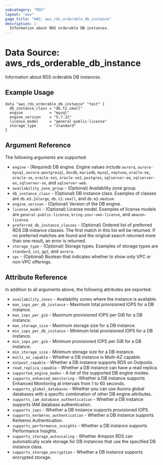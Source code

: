 ```yaml
---
subcategory: "RDS"
layout: "aws"
page_title: "AWS: aws_rds_orderable_db_instance"
description: |-
  Information about RDS orderable DB instances.
---
```


# Data Source: aws_rds_orderable_db_instance

Information about RDS orderable DB instances.

## Example Usage

```hcl
data "aws_rds_orderable_db_instance" "test" {
  db_instance_class = "db.t2.small"
  engine            = "mysql"
  engine_version    = "5.7.22"
  license_model     = "general-public-license"
  storage_type      = "standard"
}
```

## Argument Reference

The following arguments are supported:

* `engine` - (Required) DB engine. Engine values include `aurora`, `aurora-mysql`, `aurora-postgresql`, `docdb`, `mariadb`, `mysql`, `neptune`, `oracle-ee`, `oracle-se`, `oracle-se1`, `oracle-se2`, `postgres`, `sqlserver-ee`, `sqlserver-ex`, `sqlserver-se`, and `sqlserver-web`.
* `availability_zone_group` - (Optional) Availability zone group.
* `db_instance_class` - (Optional) DB instance class. Examples of classes are `db.m3.2xlarge`, `db.t2.small`, and `db.m3.medium`.
* `engine_version` - (Optional) Version of the DB engine.
* `license_model` - (Optional) License model. Examples of license models are `general-public-license`, `bring-your-own-license`, and `amazon-license`.
* `preferred_db_instance_classes` - (Optional) Ordered list of preferred RDS DB instance classes. The first match in this list will be returned. If no preferred matches are found and the original search returned more than one result, an error is returned.
* `storage_type` - (Optional) Storage types. Examples of storage types are `standard`, `io1`, `gp2`, and `aurora`.
* `vpc` - (Optional) Boolean that indicates whether to show only VPC or non-VPC offerings.

## Attribute Reference

In addition to all arguments above, the following attributes are exported:

* `availability_zones` - Availability zones where the instance is available.
* `max_iops_per_db_instance` - Maximum total provisioned IOPS for a DB instance.
* `max_iops_per_gib` - Maximum provisioned IOPS per GiB for a DB instance.
* `max_storage_size` - Maximum storage size for a DB instance.
* `min_iops_per_db_instance` - Minimum total provisioned IOPS for a DB instance.
* `min_iops_per_gib` - Minimum provisioned IOPS per GiB for a DB instance.
* `min_storage_size` - Minimum storage size for a DB instance.
* `multi_az_capable` - Whether a DB instance is Multi-AZ capable.
* `outpost_capable` - Whether a DB instance supports RDS on Outposts.
* `read_replica_capable` - Whether a DB instance can have a read replica.
* `supported_engine_modes` - A list of the supported DB engine modes.
* `supports_enhanced_monitoring` - Whether a DB instance supports Enhanced Monitoring at intervals from 1 to 60 seconds.
* `supports_global_databases` - Whether you can use Aurora global databases with a specific combination of other DB engine attributes.
* `supports_iam_database_authentication` - Whether a DB instance supports IAM database authentication.
* `supports_iops` - Whether a DB instance supports provisioned IOPS.
* `supports_kerberos_authentication` - Whether a DB instance supports Kerberos Authentication.
* `supports_performance_insights` - Whether a DB instance supports Performance Insights.
* `supports_storage_autoscaling` - Whether Amazon RDS can automatically scale storage for DB instances that use the specified DB instance class.
* `supports_storage_encryption` - Whether a DB instance supports encrypted storage.
